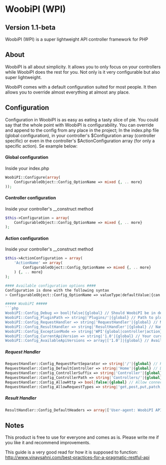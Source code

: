 WoobiPI (WPI)
==================

Version 1.1-beta
-----------
WoobiPI (WPI) is a super lightweight API controller framework for PHP

About
-----------
WoobiPI is all about simplicity. It allows you to only focus on your controllers while WoobiPI does the rest for you. Not only is it very configurable but also super lightweight.

WoobiPI comes with a default configuration suited for most people. It then allows you to override almost everything at almost any place.

Configuration
-----------
Configuration in WoobiPI is as easy as eating a tasty slice of pie. You could say that the whole point with WoobiPI is configurability. You can override and append to the config from any place in the project; In the index.php file (global configuration), in your controller's $Configuration array (controller specific) or even in the controller's $ActionConfiguration array (for only a specific action). Se example below:

#### Global configuration ####
Inside your index.php

```php
WoobiPI::Configure(array(
	ConfigurableObject::Config_OptionName => mixed {, .. more}
));
```

#### Controller configuration ####
Inside your controller's __construct method

```php
$this->Configuration = array(
	ConfigurableObject::Config_OptionName => mixed {, .. more}
);
```

#### Action configuration ####
Inside your controller's __construct method

```php
$this->ActionConfiguration = array(
	'ActionName' => array(
		ConfigurableObject::Config_OptionName => mixed {, .. more}
	) {, .. more}
);

#### Available configuration options ####
Configuration is done with the following syntax
> ConfigurableObject::Config_OptionName => valueType|defaultValue|{can be overriden in global|controller|action} // Comment

##### WoobiPI #####
```php
WoobiPI::Config_Debug => bool|false|{global} // Should WoobiPI be in debug mode
WoobiPI::Config_PluginPath => string|'Plugins/'|{global} // Path to plugins
WoobiPI::Config_RequestHandler => string|'RequestHandler'|{global} // Name of request handler class (allows you to override the requesthandler if you want more functionality)
WoobiPI::Config_ResultHandler => string|'ResultHandler'|{global} // Name of the result handle class (allows you to override the resulthandler if you want more functionality)
WoobiPI::Config_ExceptionMode => string|'WPI'{global|controller|action} // How exceptions are handled (name of result type) i.e. 'Json' would handle exceptions using Json
WoobiPI::Config_CurrentApiVersion => string|'1.0'|{global} // Your current API version (if no version is specified in the url - this will be used)
WoobiPI::Config_AvailableApiVersions => array|['1.0']|{global} // Available versions of your API (put named folders in the Controllers folder with names excactly like in this array)
```

##### Request Handler #####
```php
RequestHandler::Config_RequestPartSeparator => string|'/'|{global} // How to split the request string (default is /(Version)/(Controller)/(Action)/(.. more parameters separated by value specified here))
RequestHandler::Config_DefaultController => string|'Home'|{global} // Default controller if none is specified
RequestHandler::Config_ControllerSuffix => string|'Controller'|{global} // Controller class name suffix
RequestHandler::Config_ControllerPath => string|'Controllers/'|{global} // Path to controllers
RequestHandler::Config_AllowHttp => bool|false|{global} // Allow connections to the API without https
RequestHandler::Config_AllowRequestTypes => string|'get,post,put,patch,delete'|{global|controller|action} // Comma separated request types
```

##### Result Handler #####
```php
ResultHandler::Config_DefaultHeaders => array|['User-agent: WoobiPI API ' . WOOBIPI_VERSION]|{global|controller|action} // Default headers to set when responding
```

Notes
-----------
This product is free to use for everyone and comes as is. Please write me if you like it and recommend improvements.

This guide is a very good read for how it is supposed to function: http://www.vinaysahni.com/best-practices-for-a-pragmatic-restful-api
